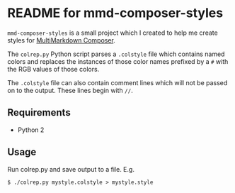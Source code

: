 # README for mmd-composer-styles

`mmd-composer-styles` is a small project which I created to help me create styles for [MultiMarkdown Composer](http://multimarkdown.com/).

The `colrep.py` Python script parses a `.colstyle` file which contains named colors and replaces the instances of those color names prefixed by a `#` with the RGB values of those colors.

The `.colstyle` file can also contain comment lines which will not be passed on to the output. These lines begin with `//`.

## Requirements

* Python 2

## Usage

Run colrep.py and save output to a file. E.g.

	$ ./colrep.py mystyle.colstyle > mystyle.style


